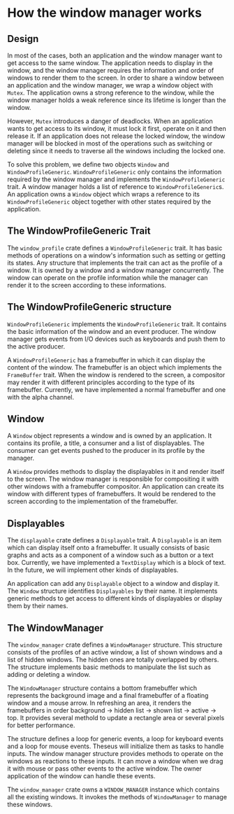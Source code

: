 # How the window manager works

## Design

In most of the cases, both an application and the window manager want to get access to the same window. The application needs to display in the window, and the window manager requires the information and order of windows to render them to the screen. In order to share a window between an application and the window manager, we wrap a window object with `Mutex`. The application owns a strong reference to the window, while the window manager holds a weak reference since its lifetime is longer than the window.

However, `Mutex` introduces a danger of deadlocks. When an application wants to get access to its window, it must lock it first, operate on it and then release it. If an application does not release the locked window, the window manager will be blocked in most of the operations such as switching or deleting since it needs to traverse all the windows including the locked one. 

To solve this problem, we define two objects `Window` and `WindowProfileGeneric`. `WindowProfileGeneric` only contains the information required by the window manager and implements the `WindowProfileGeneric` trait. A window manager holds a list of reference to `WindowProfileGeneric`s. An application owns a `Window` object which wraps a reference to its `WindowProfileGeneric` object together with other states required by the application. 

## The WindowProfileGeneric Trait

The `window_profile` crate defines a `WindowProfileGeneric` trait. It has basic methods of operations on a window's information such as setting or getting its states. Any structure that implements the trait can act as the profile of a window. It is owned by a window and a window manager concurrently. The window can operate on the profile information while the manager can render it to the screen according to these informations.

## The WindowProfileGeneric structure

`WindowProfileGeneric` implements the `WindowProfileGeneric` trait. It contains the basic information of the window and an event producer. The window manager gets events from I/O devices such as keyboards and push them to the active producer.

A `WindowProfileGeneric` has a framebuffer in which it can display the content of the window. The framebuffer is an object which implements the `FrameBuffer` trait. When the window is rendered to the screen, a compositor may render it with different principles according to the type of its framebuffer. Currently, we have implemented a normal framebuffer and one with the alpha channel.

## Window

A `Window` object represents a window and is owned by an application. It contains its profile, a title, a consumer and a list of displayables. The consumer can get events pushed to the producer in its profile by the manager.

A `Window` provides methods to display the displayables in it and render itself to the screen. The window manager is responsible for compositing it with other windows with a framebuffer compositor. An application can create its window with different types of framebuffers. It would be rendered to the screen according to the implementation of the framebuffer.

## Displayables

The `displayable` crate defines a `Displayable` trait. A `Displayable` is an item which can display itself onto a framebuffer. It usually consists of basic graphs and acts as a component of a window such as a button or a text box. Currently, we have implemented a `TextDisplay` which is a block of text. In the future, we will implement other kinds of displayables.

An application can add any `Displayable` object to a window and display it. The `Window` structure identifies `Displayables` by their name. It implements generic methods to get access to different kinds of displayables or display them by their names.

## The WindowManager

The `window_manager` crate defines a `WindowManager` structure. This structure consists of the profiles of an active window, a list of shown windows and a list of hidden windows. The hidden ones are totally overlapped by others. The structure implements basic methods to manipulate the list such as adding or deleting a window. 

The `WindowManager` structure contains a bottom framebuffer which represents the background image and a final framebuffer of a floating window and a mouse arrow. In refreshing an area, it renders the framebuffers in order background -> hidden list -> shown list -> active -> top. It provides several methold to update a rectangle area or several pixels for better performance.

The structure defines a loop for generic events, a loop for keyboard events and a loop for mouse events. Theseus will initialize them as tasks to handle inputs. The window manager structure provides methods to operate on the windows as reactions to these inputs. It can move a window when we drag it with mouse or pass other events to the active window. The owner application of the window can handle these events.

The `window_manager` crate owns a `WINDOW_MANAGER` instance which contains all the existing windows. It invokes the methods of `WindowManager` to manage these windows.

